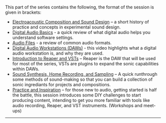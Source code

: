 This part of the series contains the following, the format of the session is given in brackets:

* [Electroacoustic Composition and Sound Design](#electroacoustic-composition-sonic-arts-and-sound-design) – a short history of practice and concepts in experimental sound design.
* [Digital Audio Basics](#digital-audio-basics) - a quick review of what digital audio helps you understand software settings.
* [Audio Files](#audio-files) - a review of common audio formats.
* [Digital Audio Workstations (DAWs)](#digital-audio-workstations-daws) - this video highlights what a digital audio workstation is, and why they are used.
* [Introduction to Reaper and VSTs](#introduction-to-reaper-daw-and-vsts) – Reaper is the DAW that will be used for most of the series, VSTs are plugins to expand the sonic capabilities within DAWs.
* [Sound Synthesis, Home Recording, and Sampling](#sound-synthesis-field-recording-and-sampling) – A quick runthrough some methods of sound-making so that you can build a collection of sonic ingrediants for projects and compositions. 
* [Practice and Inspiration](#practice-and-inspiration) – for those new to audio, getting started is half the battle, this session introduces some DIY challenges to start producing content, intending to get you more familiar with tools like audio recording, Reaper, and VST instruments. (Workshops and meet-ups)

***

